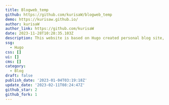 ```yaml
---
title: Blogweb_temp
github: https://github.com/kurisaW/blogweb_temp
demo: https://kurisaw.github.io/
author: kurisaW
author_link: https://github.com/kurisaW
date: 2023-11-28T10:28:35.103Z
description: This website is based on Hugo created personal blog site, welcome your visit!
ssg:
  - Hugo
css: []
ui: []
cms: []
category:
  - Blog
draft: false
publish_date: '2023-01-04T03:19:18Z'
update_date: '2023-02-11T08:24:47Z'
github_star: 2
github_fork: 1
---
```

